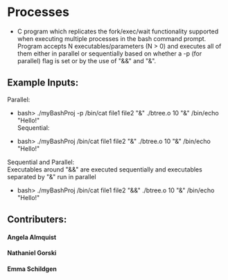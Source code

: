 # Processes
- C program which replicates the fork/exec/wait functionality supported when executing multiple processes in the bash command prompt. Program accepts N executables/parameters (N > 0) and executes all of them either in parallel or sequentially based on whether a -p (for parallel) flag is set or by the use of "&&" and "&".
## Example Inputs: <br />
Parallel:<br />

- bash> ./myBashProj -p /bin/cat file1 file2 "&" ./btree.o 10 "&" /bin/echo "Hello!"<br />
Sequential:<br />

- bash> ./myBashProj /bin/cat file1 file2 "&" ./btree.o 10 "&" /bin/echo "Hello!"<br />

Sequential and Parallel:<br />
 Executables around "&&" are executed sequentially and executables separated by "&" run in parallel<br />
- bash> ./myBashProj /bin/cat file1 file2 "&&" ./btree.o 10 "&" /bin/echo "Hello!"

## Contributers:
#### Angela Almquist
#### Nathaniel Gorski
#### Emma Schildgen

